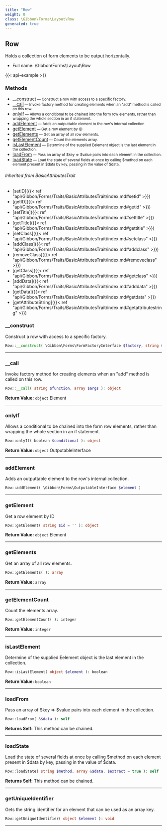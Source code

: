 ```yaml
---
title: "Row"
weight: 0
class: \Gibbon\Forms\Layout\Row
generated: true
---
```


## Row

Holds a collection of form elements to be output horizontally.



* Full name: \Gibbon\Forms\Layout\Row

{{< api-example >}} 



### Methods

- [__construct](#__construct)<small> — Construct a row with access to a specific factory.</small>
- [__call](#__call)<small> — Invoke factory method for creating elements when an "add" method is called on this row.</small>
- [onlyIf](#onlyif)<small> — Allows a conditional to be chained into the form row elements, rather than wrapping the whole section in an if statement.</small>
- [addElement](#addelement)<small> — Adds an outputtable element to the row's internal collection.</small>
- [getElement](#getelement)<small> — Get a row element by ID</small>
- [getElements](#getelements)<small> — Get an array of all row elements.</small>
- [getElementCount](#getelementcount)<small> — Count the elements array.</small>
- [isLastElement](#islastelement)<small> — Determine of the supplied Eelement object is the last element in the collection.</small>
- [loadFrom](#loadfrom)<small> — Pass an array of $key => $value pairs into each element in the collection.</small>
- [loadState](#loadstate)<small> — Load the state of several fields at once by calling $method on each element present in $data by key, passing in the value of $data.</small>




###### Inherited from BasicAttributesTrait
- [setID]({{< ref "api/Gibbon/Forms/Traits/BasicAttributesTrait/index.md#setid" >}})
- [getID]({{< ref "api/Gibbon/Forms/Traits/BasicAttributesTrait/index.md#getid" >}})
- [setTitle]({{< ref "api/Gibbon/Forms/Traits/BasicAttributesTrait/index.md#settitle" >}})
- [getTitle]({{< ref "api/Gibbon/Forms/Traits/BasicAttributesTrait/index.md#gettitle" >}})
- [setClass]({{< ref "api/Gibbon/Forms/Traits/BasicAttributesTrait/index.md#setclass" >}})
- [addClass]({{< ref "api/Gibbon/Forms/Traits/BasicAttributesTrait/index.md#addclass" >}})
- [removeClass]({{< ref "api/Gibbon/Forms/Traits/BasicAttributesTrait/index.md#removeclass" >}})
- [getClass]({{< ref "api/Gibbon/Forms/Traits/BasicAttributesTrait/index.md#getclass" >}})
- [addData]({{< ref "api/Gibbon/Forms/Traits/BasicAttributesTrait/index.md#adddata" >}})
- [getData]({{< ref "api/Gibbon/Forms/Traits/BasicAttributesTrait/index.md#getdata" >}})
- [getAttributeString]({{< ref "api/Gibbon/Forms/Traits/BasicAttributesTrait/index.md#getattributestring" >}})



### __construct

Construct a row with access to a specific factory.

```php
Row::__construct( \Gibbon\Forms\FormFactoryInterface $factory, string $id = '' )
```









---

### __call

Invoke factory method for creating elements when an "add" method is called on this row.

```php
Row::__call( string $function, array $args ): object
```






**Return Value:**
`object`  Element



---

### onlyIf

Allows a conditional to be chained into the form row elements, rather than wrapping the whole section in an if statement.

```php
Row::onlyIf( boolean $conditional ): object
```






**Return Value:**
`object`  OutputableInterface



---

### addElement

Adds an outputtable element to the row's internal collection.

```php
Row::addElement( \Gibbon\Forms\OutputableInterface $element )
```









---

### getElement

Get a row element by ID

```php
Row::getElement( string $id = '' ): object
```






**Return Value:**
`object`  Element



---

### getElements

Get an array of all row elements.

```php
Row::getElements( ): array
```






**Return Value:**
`array`  



---

### getElementCount

Count the elements array.

```php
Row::getElementCount( ): integer
```






**Return Value:**
`integer`  



---

### isLastElement

Determine of the supplied Eelement object is the last element in the collection.

```php
Row::isLastElement( object $element ): boolean
```






**Return Value:**
`boolean`  



---

### loadFrom

Pass an array of $key => $value pairs into each element in the collection.

```php
Row::loadFrom( &$data ): self
```






**Returns Self:** This method can be chained.



---

### loadState

Load the state of several fields at once by calling $method on each element present in $data by key, passing in the value of $data.

```php
Row::loadState( string $method, array &$data, $extract = true ): self
```






**Returns Self:** This method can be chained.



---

### getUniqueIdentifier

Gets the string identifier for an element that can be used as an array key.

```php
Row::getUniqueIdentifier( object $element ): void
```









---

